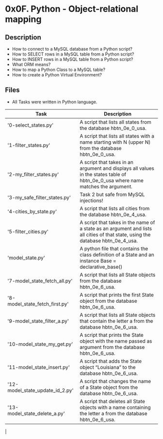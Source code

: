 # 0x0F. Python - Object-relational mapping

## Description
- How to connect to a MySQL database from a Python script?
- How to SELECT rows in a MySQL table from a Python script?
- How to INSERT rows in a MySQL table from a Python script?
- What ORM means?
- How to map a Python Class to a MySQL table?
- How to create a Python Virtual Environment?

## Files
- All Tasks were written in Python language.

| Task | Description |
| ---- | ----------- |
| '0-select_states.py' | A script that lists all states from the database hbtn_0e_0_usa. |
| '1-filter_states.py' | A script that lists all states with a name starting with N (upper N) from the database hbtn_0e_0_usa. |
| '2-my_filter_states.py' | A script that takes in an argument and displays all values in the states table of hbtn_0e_0_usa where name matches the argument. |
| '3-my_safe_filter_states.py' | Task 2 but safe from MySQL injections! |
| '4-cities_by_state.py' | A script that lists all cities from the database hbtn_0e_4_usa. |
| '5-filter_cities.py' | A script that takes in the name of a state as an argument and lists all cities of that state, using the database hbtn_0e_4_usa. |
| 'model_state.py' | A python file that contains the class definition of a State and an instance Base = declarative_base() |
| '7-model_state_fetch_all.py' | A script that lists all State objects from the database hbtn_0e_6_usa. |
| '8-model_state_fetch_first.py' | A script that prints the first State object from the database hbtn_0e_6_usa. |
| '9-model_state_filter_a.py' | A script that lists all State objects that contain the letter a from the database hbtn_0e_6_usa. |
| '10-model_state_my_get.py' | A script that prints the State object with the name passed as argument from the database hbtn_0e_6_usa. |
| '11-model_state_insert.py' | A script that adds the State object “Louisiana” to the database hbtn_0e_6_usa. |
| '12-model_state_update_id_2.py' | A script that changes the name of a State object from the database hbtn_0e_6_usa. |
| '13-model_state_delete_a.py' | A script that deletes all State objects with a name containing the letter a from the database hbtn_0e_6_usa. |
|
